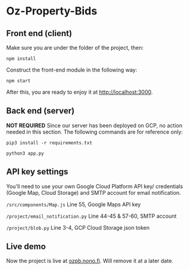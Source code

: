 # Oz-Property-Bids

## Front end (client)
Make sure you are under the folder of the project, then:

`npm install`

Construct the front-end module in the following way:

`npm start`

After this, you are ready to enjoy it at [http://localhost:3000](http://localhost:3000).

## Back end (server) 
**NOT REQUIRED** Since our server has been deployed on GCP, no action needed
in this section. The following commands are for reference only:

`pip3 install -r requirements.txt`

`python3 app.py`

## API key settings
You'll need to use your own Google Cloud Platform API key/ credentials (Google Map, Cloud Storage) and SMTP account for email notification.

`/src/components/Map.js` Line 55, Google Maps API key

`/project/email_notification.py` Line 44-45 & 57-60, SMTP account

`/project/blob.py` Line 3-4, GCP Cloud Storage json token


## Live demo
Now the project is live at [ozpb.nono.fi](http://ozpb.nono.fi). Will remove it at a later date.